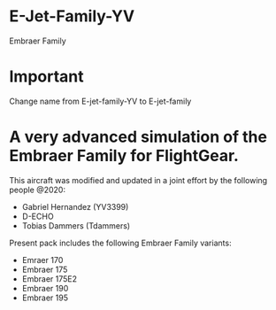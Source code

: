 # E-Jet-Family-YV
Embraer Family 

# Important
Change name from E-jet-family-YV to E-jet-family

# A very advanced simulation of the Embraer Family for FlightGear.

This aircraft was modified and updated in a joint effort by the following people @2020:

- Gabriel Hernandez (YV3399)
- D-ECHO
- Tobias Dammers (Tdammers)
 
 Present pack includes the following Embraer Family variants:

- Emraer 170
- Embraer 175
- Embraer 175E2
- Embraer 190
- Embraer 195
